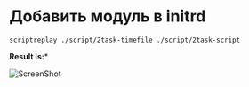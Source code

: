 # Добавить модуль в initrd

```scriptreplay ./script/2task-timefile ./script/2task-script```

**Result is:***

![ScreenShot](screenshot.jpg)
